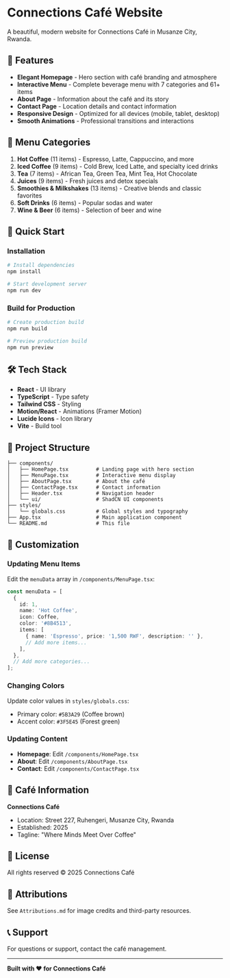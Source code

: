 # Connections Café Website

A beautiful, modern website for Connections Café in Musanze City, Rwanda.

## 🌟 Features

- **Elegant Homepage** - Hero section with café branding and atmosphere
- **Interactive Menu** - Complete beverage menu with 7 categories and 61+ items
- **About Page** - Information about the café and its story
- **Contact Page** - Location details and contact information
- **Responsive Design** - Optimized for all devices (mobile, tablet, desktop)
- **Smooth Animations** - Professional transitions and interactions

## 🍵 Menu Categories

1. **Hot Coffee** (11 items) - Espresso, Latte, Cappuccino, and more
2. **Iced Coffee** (9 items) - Cold Brew, Iced Latte, and specialty iced drinks
3. **Tea** (7 items) - African Tea, Green Tea, Mint Tea, Hot Chocolate
4. **Juices** (9 items) - Fresh juices and detox specials
5. **Smoothies & Milkshakes** (13 items) - Creative blends and classic favorites
6. **Soft Drinks** (6 items) - Popular sodas and water
7. **Wine & Beer** (6 items) - Selection of beer and wine

## 🚀 Quick Start

### Installation

```bash
# Install dependencies
npm install

# Start development server
npm run dev
```

### Build for Production

```bash
# Create production build
npm run build

# Preview production build
npm run preview
```

## 🛠️ Tech Stack

- **React** - UI library
- **TypeScript** - Type safety
- **Tailwind CSS** - Styling
- **Motion/React** - Animations (Framer Motion)
- **Lucide Icons** - Icon library
- **Vite** - Build tool

## 📁 Project Structure

```
├── components/
│   ├── HomePage.tsx         # Landing page with hero section
│   ├── MenuPage.tsx         # Interactive menu display
│   ├── AboutPage.tsx        # About the café
│   ├── ContactPage.tsx      # Contact information
│   ├── Header.tsx           # Navigation header
│   └── ui/                  # ShadCN UI components
├── styles/
│   └── globals.css          # Global styles and typography
├── App.tsx                  # Main application component
└── README.md                # This file
```

## 🎨 Customization

### Updating Menu Items

Edit the `menuData` array in `/components/MenuPage.tsx`:

```typescript
const menuData = [
  {
    id: 1,
    name: 'Hot Coffee',
    icon: Coffee,
    color: '#8B4513',
    items: [
      { name: 'Espresso', price: '1,500 RWF', description: '' },
      // Add more items...
    ],
  },
  // Add more categories...
];
```

### Changing Colors

Update color values in `styles/globals.css`:
- Primary color: `#5B3A29` (Coffee brown)
- Accent color: `#3F5E45` (Forest green)

### Updating Content

- **Homepage**: Edit `/components/HomePage.tsx`
- **About**: Edit `/components/AboutPage.tsx`
- **Contact**: Edit `/components/ContactPage.tsx`

## 📍 Café Information

**Connections Café**
- Location: Street 227, Ruhengeri, Musanze City, Rwanda
- Established: 2025
- Tagline: "Where Minds Meet Over Coffee"

## 📄 License

All rights reserved © 2025 Connections Café

## 🙏 Attributions

See `Attributions.md` for image credits and third-party resources.

## 📞 Support

For questions or support, contact the café management.

---

**Built with ❤️ for Connections Café**
